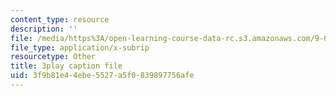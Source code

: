 ```yaml
---
content_type: resource
description: ''
file: /media/https%3A/open-learning-course-data-rc.s3.amazonaws.com/9-00sc-introduction-to-psychology-fall-2011/3f9b81e44ebe5527a5f0839897756afe_Qw4SkvZ03cc.vtt
file_type: application/x-subrip
resourcetype: Other
title: 3play caption file
uid: 3f9b81e4-4ebe-5527-a5f0-839897756afe
---
```

